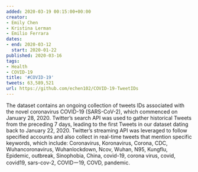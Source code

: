 ```yaml
---
added: 2020-03-19 00:15:00+00:00
creator:
- Emily Chen
- Kristina Lerman
- Emilio Ferrara
dates:
- end: 2020-03-12
  start: 2020-01-22
published: 2020-03-16
tags:
- Health
- COVID-19
title: '#COVID-19'
tweets: 63,589,521
url: https://github.com/echen102/COVID-19-TweetIDs
---
```


The dataset contains an ongoing collection of tweets IDs associated with the novel coronavirus COVID-19 (SARS-CoV-2), which commenced on January 28, 2020. Twitter’s search API was used to gather historical Tweets from the preceding 7 days, leading to the first Tweets in our dataset dating back to January 22, 2020. Twitter’s streaming API was leveraged to follow specified accounts and also collect in real-time tweets that mention specific keywords, which include: Coronavirus, Koronavirus, Corona, CDC, Wuhancoronavirus, Wuhanlockdown, Ncov, Wuhan, N95, Kungflu, Epidemic, outbreak, Sinophobia, China, covid-19, corona virus, covid, covid19, sars-cov-2, COVIDー19, COVD, pandemic.
